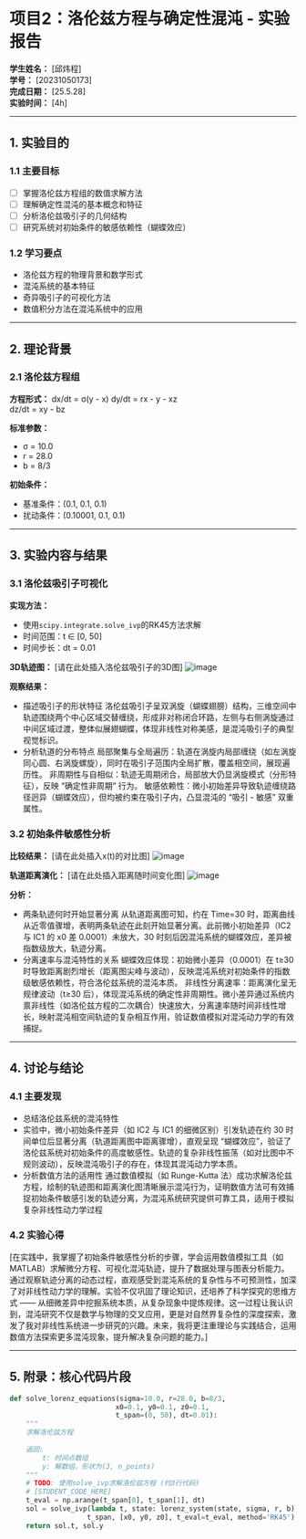 # 项目2：洛伦兹方程与确定性混沌 - 实验报告

**学生姓名：** [邱炜程]  
**学号：** [20231050173]  
**完成日期：** [25.5.28]  
**实验时间：** [4h]

---

## 1. 实验目的

### 1.1 主要目标
- [ ] 掌握洛伦兹方程组的数值求解方法
- [ ] 理解确定性混沌的基本概念和特征
- [ ] 分析洛伦兹吸引子的几何结构
- [ ] 研究系统对初始条件的敏感依赖性（蝴蝶效应）

### 1.2 学习要点
- 洛伦兹方程的物理背景和数学形式
- 混沌系统的基本特征
- 奇异吸引子的可视化方法
- 数值积分方法在混沌系统中的应用

---

## 2. 理论背景

### 2.1 洛伦兹方程组

**方程形式：**
dx/dt = σ(y - x)
dy/dt = rx - y - xz  
dz/dt = xy - bz


**标准参数：**
- σ = 10.0
- r = 28.0
- b = 8/3

**初始条件：**
- 基准条件：(0.1, 0.1, 0.1)
- 扰动条件：(0.10001, 0.1, 0.1)

---

## 3. 实验内容与结果

### 3.1 洛伦兹吸引子可视化

**实现方法：**
- 使用`scipy.integrate.solve_ivp`的RK45方法求解
- 时间范围：t ∈ [0, 50]
- 时间步长：dt = 0.01

**3D轨迹图：**
[请在此处插入洛伦兹吸引子的3D图]
![image](https://github.com/user-attachments/assets/19f8db04-527c-4d9c-96ac-5eddf8ed4f4b)

**观察结果：**
- 描述吸引子的形状特征
洛伦兹吸引子呈双涡旋（蝴蝶翅膀）结构，三维空间中轨迹围绕两个中心区域交替缠绕，形成非对称闭合环路，左侧与右侧涡旋通过中间区域过渡，整体似展翅蝴蝶，体现非线性对称美感，是混沌吸引子的典型视觉标识。
- 分析轨道的分布特点
局部聚集与全局遍历：轨道在涡旋内局部缠绕（如左涡旋同心圆、右涡旋螺旋），同时在吸引子范围内全局扩散，覆盖相空间，展现遍历性。
非周期性与自相似：轨迹无周期闭合，局部放大仍显涡旋模式（分形特征），反映 “确定性非周期” 行为。
敏感依赖性：微小初始差异导致轨迹缠绕路径迥异（蝴蝶效应），但均被约束在吸引子内，凸显混沌的 “吸引 - 敏感” 双重属性。
### 3.2 初始条件敏感性分析

**比较结果：**
[请在此处插入x(t)的对比图]
![image](https://github.com/user-attachments/assets/5114f6d9-0965-4fe0-b2eb-ab015205b42e)

**轨道距离演化：**
[请在此处插入距离随时间变化图]
![image](https://github.com/user-attachments/assets/6137a4a3-04b8-4173-b050-f87c2911cfdb)

**分析：**
- 两条轨迹何时开始显著分离
  从轨道距离图可知，约在 Time=30 时，距离曲线从近零值骤增，表明两条轨迹在此刻开始显著分离。此前微小初始差异（IC2 与 IC1 的 x0 差 0.0001）未放大，30 时刻后因混沌系统的蝴蝶效应，差异被指数级放大，轨迹分离。
- 分离速率与混沌特性的关系
蝴蝶效应体现：初始微小差异（0.0001）在 t≥30 时导致距离剧烈增长（距离图尖峰与波动），反映混沌系统对初始条件的指数级敏感依赖性，符合洛伦兹系统的混沌本质。
非线性分离速率：距离演化呈无规律波动（t≥30 后），体现混沌系统的确定性非周期性。微小差异通过系统内禀非线性（如洛伦兹方程的二次耦合）快速放大，分离速率随时间非线性增长，映射混沌相空间轨迹的复杂相互作用，验证数值模拟对混沌动力学的有效捕捉。
---

## 4. 讨论与结论

### 4.1 主要发现
- 总结洛伦兹系统的混沌特性
- 实验中，微小初始条件差异（如 IC2 与 IC1 的细微区别）引发轨迹在约 30 时间单位后显著分离（轨道距离图中距离骤增），直观呈现 “蝴蝶效应”，验证了洛伦兹系统对初始条件的高度敏感性。轨迹的复杂非线性振荡（如对比图中不规则波动），反映混沌吸引子的存在，体现其混沌动力学本质。
- 分析数值方法的适用性
通过数值模拟（如 Runge-Kutta 法）成功求解洛伦兹方程，绘制的轨迹图和距离演化图清晰展示混沌行为，证明数值方法可有效捕捉初始条件敏感引发的轨迹分离，为混沌系统研究提供可靠工具，适用于模拟复杂非线性动力学过程
### 4.2 实验心得
[在实践中，我掌握了初始条件敏感性分析的步骤，学会运用数值模拟工具（如 MATLAB）求解微分方程、可视化混沌轨迹，提升了数据处理与图表分析能力。通过观察轨迹分离的动态过程，直观感受到混沌系统的复杂性与不可预测性，加深了对非线性动力学的理解。实验不仅巩固了理论知识，还培养了科学探究的思维方式 —— 从细微差异中挖掘系统本质，从复杂现象中提炼规律。这一过程让我认识到，混沌研究不仅是数学与物理的交叉应用，更是对自然界复杂性的深度探索，激发了我对非线性系统进一步研究的兴趣。未来，我将更注重理论与实践结合，运用数值方法探索更多混沌现象，提升解决复杂问题的能力。]

---

## 5. 附录：核心代码片段

```python
def solve_lorenz_equations(sigma=10.0, r=28.0, b=8/3,
                          x0=0.1, y0=0.1, z0=0.1,
                          t_span=(0, 50), dt=0.01):
    """
    求解洛伦兹方程
    
    返回:
        t: 时间点数组
        y: 解数组，形状为(3, n_points)
    """
    # TODO: 使用solve_ivp求解洛伦兹方程 (约3行代码)
    # [STUDENT_CODE_HERE]
    t_eval = np.arange(t_span[0], t_span[1], dt)
    sol = solve_ivp(lambda t, state: lorenz_system(state, sigma, r, b), 
                   t_span, [x0, y0, z0], t_eval=t_eval, method='RK45')
    return sol.t, sol.y

```
